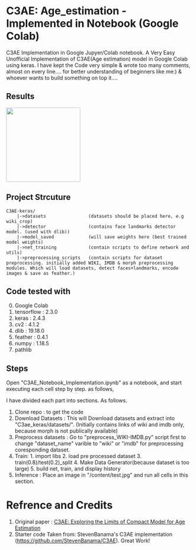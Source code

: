 # C3AE: Age_estimation - Implemented in Notebook (Google Colab)
C3AE Implementation in Google Jupyer/Colab notebook.
A Very Easy Unofficial Implementation of C3AE(Age estimation) model in Google Colab using keras. I have kept the Code very simple & wrote too many comments, almost on every line.... for better understanding of beginners like me:) & whoever wants to build something on top it....


## Results

<div>
<img src="https://github.com/KhizarAziz/C3AE_keras/blob/master/result.jpg" width="200" height="200">
</div>



## Project Strcuture
```
C3AE-keras/
    |->datasets                (datasets should be placed here, e.g wiki_crop)
    |->detector                (contains face landmarks detector model. (used with dlib))
    |->model_saved             (will save weights here (best trained model weights)
    |->net_training            (contain scripts to define network and utils)
    |->preprocessing_scripts   (contain scripts for dataset preprocessing. initially added WIKI, IMDB & morph preprocessing modules. Which will load datasets, detect faces+landmarks, encode images & save as feather.)
```

## Code tested with
0. Google Colab
1. tensorflow : 2.3.0
2. keras : 2.4.3
3. cv2 : 4.1.2
4. dlib : 19.18.0
5. feather : 0.4.1
6. numpy : 1.18.5
7. pathlib


## Steps
Open "C3AE_Notebook_Implementation.ipynb" as a notebook, and start executing each cell step by step. as follows,

I have divided each part into sections. As follows.
1. Clone repo :  to get the code
2. Download Datasets :  This will Download datasets and extract into "C3ae_keras/datasets/".  (Initially contains links of wiki and imdb only, because morph is not publically available)
3. Preprocess datasets : Go to "preprocess_WIKI-IMDB.py" script first to change "dataset_name" varible to "wiki" or "imdb" for preprocessing coresponding dataset.
4. Train: 1. import libs 2. load pre processed dataset 3. train(0.8)/test(0.2)_split 4. Make Data Generator(because dataset is too large) 5. build net, train, and display history
5. Inference : Place an image in "/content/test.jpg" and run all cells in this section.


# Refrence and Credits
1. Original paper : [C3AE: Exploring the Limits of Compact Model for Age Estimation](https://arxiv.org/abs/1904.05059)
2. Starter code Taken from: StevenBanama's C3AE implementation (https://github.com/StevenBanama/C3AE). Great Work!
